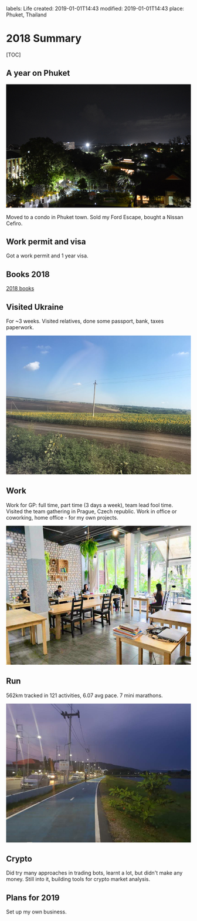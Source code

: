 labels: Life
created: 2019-01-01T14:43
modified: 2019-01-01T14:43
place: Phuket, Thailand

# 2018 Summary

[TOC]

## A year on Phuket

![Phuket town](./phuket_town.jpg)

Moved to a condo in Phuket town.
Sold my Ford Escape, bought a Nissan Cefiro.

## Work permit and visa

Got a work permit and 1 year visa.

## Books 2018

[2018 books](/pages/books#2018)

## Visited Ukraine

For ~3 weeks. Visited relatives, done some passport, bank, taxes paperwork.

![Ukraine 2018](./ukraine.jpg)

## Work

Work for GP: full time, part time (3 days a week), team lead fool time.
Visited the team gathering in Prague, Czech republic.
Work in office or coworking, home office - for my own projects.

![hatch coworking](./hatch.jpg)

## Run

562km tracked in 121 activities, 6.07 avg pace.
7 mini marathons.

![run](./run.jpg)

## Crypto

Did try many approaches in trading bots, learnt a lot, but didn't make any money.
Still into it, building tools for crypto market analysis.

## Plans for 2019

Set up my own business.
